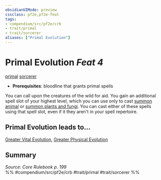 ```yaml
---
obsidianUIMode: preview
cssclass: pf2e,pf2e-feat
tags:
- compendium/src/pf2e/crb
- trait/primal
- trait/sorcerer
aliases: ["Primal Evolution"]
---
```

# Primal Evolution  *Feat 4*  
[primal](../../rules/traits/primal.md)  [sorcerer](../../rules/traits/sorcerer.md)  

- **Prerequisites**: bloodline that grants primal spells

You can call upon the creatures of the wild for aid. You gain an additional spell slot of your highest level, which you can use only to cast [summon animal](../spells/summon-animal.md) or [summon plants and fungi](../spells/summon-plant-or-fungus.md). You can cast either of these spells using that spell slot, even if it they aren't in your spell repertoire.

## Primal Evolution leads to...

[Greater Vital Evolution](greater-vital-evolution.md), [Greater Physical Evolution](greater-physical-evolution-apg.md)

## Summary

*Source: Core Rulebook p. 199*  
%% #compendium/src/pf2e/crb #trait/primal #trait/sorcerer %%